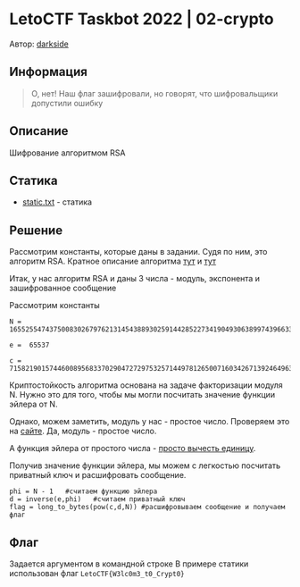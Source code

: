 # LetoCTF Taskbot 2022 | 02-crypto

Автор: [darkside](https://github.com/darkside0000001)

## Информация

> О, нет! Наш флаг зашифровали, но говорят, что шифровальщики допустили ошибку

## Описание

Шифрование алгоритмом RSA

## Статика
- [static.txt](static/static.txt) - статика

## Решение

Рассмотрим константы, которые даны в задании. Судя по ним, это алгоритм RSA. Кратное описание алгоритма
[тут](https://ru.wikipedia.org/wiki/RSA) и [тут](https://www.youtube.com/watch?v=rvxq292a8KY)

Итак, у нас алгоритм RSA и даны 3 числа - модуль, экспонента и зашифрованное сообщение  

Рассмотрим константы 

```
N =  165525547437500830267976213145438893025914428522734190493063899743966337297916639414739200629751985425081934278805337788187406756035733725458466713420230264187543723606843243660400028542876058143951689344456536220961801467440473048322952824306560965460615128518163610684403590064968134460558516948894147455393

e =  65537

c =  71582190157446008956833702904727297532571449781265007160342671392464963186168129138408203949923970778770546411512491571610184057925157609208039000768265629941335966228154492822425912233341325247757306916506041556070029943965552221828801827756656834309869208084692515959114680837793152845991969431273410327777
```

Криптостойкость алгоритма основана на задаче факторизации модуля N. Нужно это для того, чтобы мы могли посчитать значение функции эйлера от N.  

Однако, можем заметить, модуль у нас - простое число. Проверяем это на [сайте](http://factordb.com/). Да, модуль - простое число.  

А функция эйлера от простого числа - [просто вычесть единицу](https://ru.wikipedia.org/wiki/%D0%A4%D1%83%D0%BD%D0%BA%D1%86%D0%B8%D1%8F_%D0%AD%D0%B9%D0%BB%D0%B5%D1%80%D0%B0#%D0%A4%D1%83%D0%BD%D0%BA%D1%86%D0%B8%D1%8F_%D0%AD%D0%B9%D0%BB%D0%B5%D1%80%D0%B0_%D0%BE%D1%82_%D0%BF%D1%80%D0%BE%D1%81%D1%82%D0%BE%D0%B3%D0%BE_%D1%87%D0%B8%D1%81%D0%BB%D0%B0).  

Получив значение функции эйлера, мы можем с легкостью посчитать приватный ключ и расшифровать сообщение.
```
phi = N - 1   #считаем функцию эйлера
d = inverse(e,phi)   #считаем приватный ключ 
flag = long_to_bytes(pow(c,d,N)) #расшифровываем сообщение и получаем флаг
```

## Флаг

 Задается аргументом в командной строке
 В примере статики использован флаг `LetoCTF{W3lc0m3_t0_Crypt0}`
